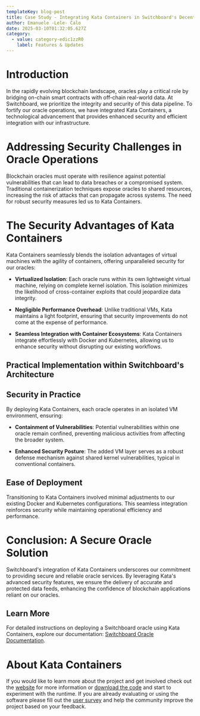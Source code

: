 ```yaml
---
templateKey: blog-post
title: Case Study - Integrating Kata Containers in Switchboard's Decentralized Oracle Infrastructure
author: Emanuele -Lele- Calo
date: 2025-03-10T01:32:05.627Z
category:
  - value: category-edic1zzR0
    label: Features & Updates
---
```


# Introduction

In the rapidly evolving blockchain landscape, oracles play a critical role by bridging on-chain smart contracts with off-chain real-world data. At Switchboard, we prioritize the integrity and security of this data pipeline. To fortify our oracle operations, we have integrated Kata Containers, a technological advancement that provides enhanced security and efficient integration with our infrastructure.

# Addressing Security Challenges in Oracle Operations

Blockchain oracles must operate with resilience against potential vulnerabilities that can lead to data breaches or a compromised system. Traditional containerization techniques expose oracles to shared resources, increasing the risk of attacks that can propagate across systems. The need for robust security measures led us to Kata Containers.

# The Security Advantages of Kata Containers

Kata Containers seamlessly blends the isolation advantages of virtual machines with the agility of containers, offering unparalleled security for our oracles:

- **Virtualized Isolation**: Each oracle runs within its own lightweight virtual machine, relying on complete kernel isolation. This isolation minimizes the likelihood of cross-container exploits that could jeopardize data integrity.

- **Negligible Performance Overhead**: Unlike traditional VMs, Kata maintains a light footprint, ensuring that security improvements do not come at the expense of performance.

- **Seamless Integration with Container Ecosystems**: Kata Containers integrate effortlessly with Docker and Kubernetes, allowing us to enhance security without disrupting our existing workflows.

## Practical Implementation within Switchboard's Architecture

## Security in Practice

By deploying Kata Containers, each oracle operates in an isolated VM environment, ensuring:

- **Containment of Vulnerabilities**: Potential vulnerabilities within one oracle remain confined, preventing malicious activities from affecting the broader system.

- **Enhanced Security Posture**: The added VM layer serves as a robust defense mechanism against shared kernel vulnerabilities, typical in conventional containers.

## Ease of Deployment

Transitioning to Kata Containers involved minimal adjustments to our existing Docker and Kubernetes configurations. This seamless integration reinforces security while maintaining operational efficiency and performance.

# Conclusion: A Secure Oracle Solution

Switchboard's integration of Kata Containers underscores our commitment to providing secure and reliable oracle services. By leveraging Kata's advanced security features, we ensure the delivery of accurate and protected data feeds, enhancing the confidence of blockchain applications reliant on our oracles.

## Learn More

For detailed instructions on deploying a Switchboard oracle using Kata Containers, explore our documentation: [Switchboard Oracle Documentation](https://docs.switchboard.xyz/switchboard-protocol/running-a-switchboard-oracle).

# About Kata Containers
If you would like to learn more about the project and get involved check out the [website](https://www.katacontainers.io) for more information or [download the code](https://github.com/kata-containers) and start to experiment with the runtime. If you are already evaluating or using the software please fill out the [user survey](https://openinfrafoundation.formstack.com/forms/kata_containers_user_survey) and help the community improve the project based on your feedback.
